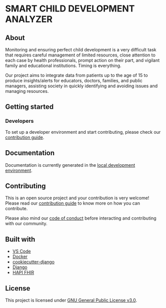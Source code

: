 # SMART CHILD DEVELOPMENT ANALYZER

## About

Monitoring and ensuring perfect child development is a very difficult task that requires careful management of limited resources, close attention to each case by health professionals, prompt action on their part, and vigilant family and educational institutions. Timing is everything.

Our project aims to integrate data from patients up to the age of 15 to produce insights/alerts for educators, doctors, families, and public managers, assisting society in quickly identifying and avoiding issues and managing resources.

## Getting started

### Developers

To set up a developer environment and start contributing, please check our [contribution guide](CONTRIBUTING.md#how-to-create-a-development-environment).

## Documentation

Documentation is currently generated in the [local development environment](CONTRIBUTING.md#how-to-create-a-development-environment).

## Contributing

This is an open source project and your contribution is very welcome! Please read our [contribution guide](CONTRIBUTING.md) to know more on how you can contribute.

Please also mind our [code of conduct](CODE_OF_CONDUCT.md) before interacting and contributing with our community.

## Built with

<!--
List of any open source software used (including tools and frameworks).
-->

 - [VS Code](https://code.visualstudio.com/)
 - [Docker](https://www.docker.com/)
 - [cookiecutter-django](https://github.com/cookiecutter/cookiecutter-django)
 - [Django](https://www.djangoproject.com/)
 - [HAPI FHIR](https://hapifhir.io/)

## License

This project is licensed under [GNU General Public License v3.0](LICENSE).
